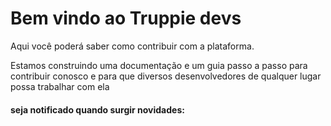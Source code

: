 # Bem vindo ao Truppie devs
 
Aqui você poderá saber como contribuir com a plataforma.

Estamos construindo uma documentação e um guia passo a passo para contribuir conosco
e para que diversos desenvolvedores de qualquer lugar possa trabalhar com ela

#### seja notificado quando surgir novidades:
